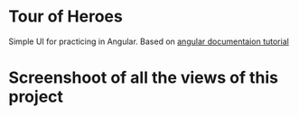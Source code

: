 # Tour of Heroes
Simple UI for practicing in Angular. Based on [angular documentaion tutorial](https://angular.io/tutorial/tour-of-heroes)

# Screenshoot of all the views of this project
